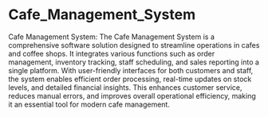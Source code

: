 # Cafe_Management_System
 Cafe Management System: The Cafe Management System is a comprehensive software solution designed to streamline operations in cafes and coffee shops. It integrates various functions such as order management, inventory tracking, staff scheduling, and sales reporting into a single platform. With user-friendly interfaces for both customers and staff, the system enables efficient order processing, real-time updates on stock levels, and detailed financial insights. This enhances customer service, reduces manual errors, and improves overall operational efficiency, making it an essential tool for modern cafe management.
